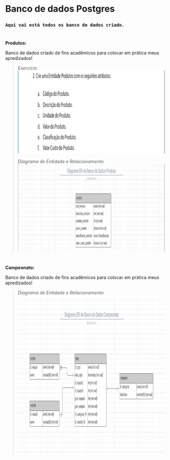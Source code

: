 # Banco de dados Postgres

### `Aqui vai está todos os banco de dados criado.`

#

**Produtos:**

Banco de dados criado de fins acadêmicos para colocar em prática meus apredizados! 

>*Exercício*
><img align="rigt" src="https://github.com/dheftyr/Postgres/blob/main/assets/Exercicio.PNG" height="260"/>
>
>*Diagrama de Entidade e Relacionamento*
> <img align="rigt" src="https://github.com/dheftyr/Postgres/blob/main/assets/DER%20Produto.PNG" height="275"/>

#

**Campeonato:**

Banco de dados criado de fins acadêmicos para colocar em prática meus apredizados! 

>*Diagrama de Entidade e Relacionamento*
> <img align="rigt" src="https://github.com/dheftyr/Postgres/blob/main/assets/DER%20Campeonato.png" height="500"/>
